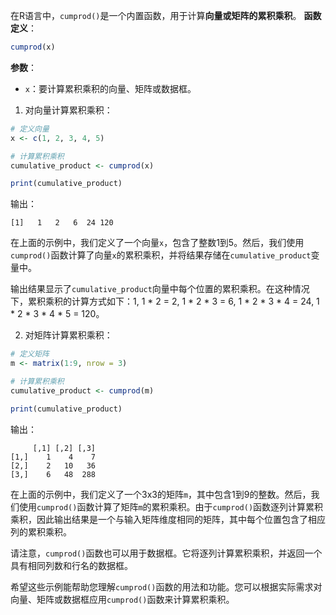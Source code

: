 在R语言中，`cumprod()`是一个内置函数，用于计算**向量或矩阵的累积乘积**。
**函数定义**：
```R
cumprod(x)
```
**参数**：
- `x`：要计算累积乘积的向量、矩阵或数据框。

1. 对向量计算累积乘积：

```R
# 定义向量
x <- c(1, 2, 3, 4, 5)

# 计算累积乘积
cumulative_product <- cumprod(x)

print(cumulative_product)
```

输出：
```
[1]   1   2   6  24 120
```

在上面的示例中，我们定义了一个向量`x`，包含了整数1到5。然后，我们使用`cumprod()`函数计算了向量`x`的累积乘积，并将结果存储在`cumulative_product`变量中。

输出结果显示了`cumulative_product`向量中每个位置的累积乘积。在这种情况下，累积乘积的计算方式如下：1, 1 * 2 = 2, 1 * 2 * 3 = 6, 1 * 2 * 3 * 4 = 24, 1 * 2 * 3 * 4 * 5 = 120。

2. 对矩阵计算累积乘积：

```R
# 定义矩阵
m <- matrix(1:9, nrow = 3)

# 计算累积乘积
cumulative_product <- cumprod(m)

print(cumulative_product)
```

输出：
```
     [,1] [,2] [,3]
[1,]    1    4    7
[2,]    2   10   36
[3,]    6   48  288
```

在上面的示例中，我们定义了一个3x3的矩阵`m`，其中包含1到9的整数。然后，我们使用`cumprod()`函数计算了矩阵`m`的累积乘积。由于`cumprod()`函数逐列计算累积乘积，因此输出结果是一个与输入矩阵维度相同的矩阵，其中每个位置包含了相应列的累积乘积。

请注意，`cumprod()`函数也可以用于数据框。它将逐列计算累积乘积，并返回一个具有相同列数和行名的数据框。

希望这些示例能帮助您理解`cumprod()`函数的用法和功能。您可以根据实际需求对向量、矩阵或数据框应用`cumprod()`函数来计算累积乘积。